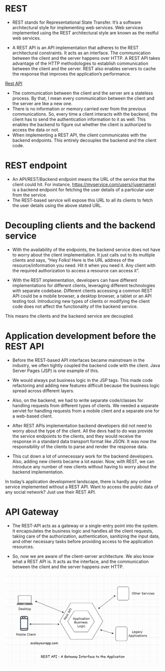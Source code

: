 # REST #

- REST stands for Representational State Transfer. It’s a software architectural style for implementing web services.
  Web services implemented using the REST architectural style are known as the restful web services.

- A REST API is an API implementation that adheres to the REST architectural constraints. It acts as an interface. The
  communication between the client and the server happens over HTTP. A REST API takes advantage of the HTTP
  methodologies to establish communication between the client and the server. REST also enables servers to cache the
  response that improves the application’s performance.

[Rest API](../images/Rest.png)

- The communication between the client and the server are a stateless process. By that, I mean every communication
  between the client and the server are like a new one.
- There is no information or memory carried over from the previous communications. So, every time a client interacts
  with the backend, the client has to send the authentication information to it as well. This enables the backend to
  figure out whether the client is authorized to access the data or not.
- When implementing a REST API, the client communicates with the backend endpoints. This entirely decouples the backend
  and the client code.

# REST endpoint #

- An API/REST/Backend endpoint means the URL of the service that the client could hit.
  For instance, https://myservice.com/users/{username} is a backend endpoint for fetching the user details of a
  particular user from the service.
- The REST-based service will expose this URL to all its clients to fetch the user details using the above stated URL.

# Decoupling clients and the backend service #

- With the availability of the endpoints, the backend service does not have to worry about the client implementation. It
  just calls out to its multiple clients and says, “Hey Folks! Here is the URL address of the resource/information you
  need. Hit it when you need it. Any client with the required authorization to access a resource can access it”.

- With the REST implementation, developers can have different implementations for different clients, leveraging
  different technologies with separate codebase. Different clients accessing a common REST API could be a mobile
  browser, a desktop browser, a tablet or an API testing tool. Introducing new types of clients or modifying the client
  code does not affect the functionality of the backend service.

This means the clients and the backend service are decoupled.

# Application development before the REST API #

- Before the REST-based API interfaces became mainstream in the industry, we often tightly coupled the backend code with
  the client. Java Server Pages (JSP) is one example of this.

- We would always put business logic in the JSP tags. This made code refactoring and adding new features difficult
  because the business logic spread across different layers.

- Also, on the backend, we had to write separate code/classes for handling requests from different types of clients. We
  needed a separate servlet for handling requests from a mobile client and a separate one for a web-based client.

- After REST APIs implementation backend developers did not need to worry about the type of the client. All the devs had
  to do was provide the service endpoints to the clients, and they would receive the response in a standard data
  transport format like JSON. It was now the responsibility of the clients to parse and render the response data.

- This cut down a lot of unnecessary work for the backend developers. Also, adding new clients became a lot easier. Now,
  with REST, we can introduce any number of new clients without having to worry about the backend implementation.

In today’s application development landscape, there is hardly any online service implemented without a REST API. Want to
access the public data of any social network? Just use their REST API.

# API Gateway #

- The REST-API acts as a gateway or a single-entry point into the system. It encapsulates the business logic and handles
  all the client requests, taking care of the authorization, authentication, sanitizing the input data, and other
  necessary tasks before providing access to the application resources.

- So, now we are aware of the client-server architecture. We also know what a REST API is. It acts as the interface, and
  the communication between the client and the server happens over HTTP.

![API Gateway](../images/API_Gateway.png)